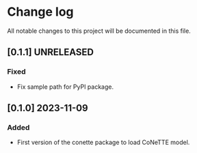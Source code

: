 # Change log

All notable changes to this project will be documented in this file.

## [0.1.1] UNRELEASED
### Fixed
- Fix sample path for PyPI package.

## [0.1.0] 2023-11-09
### Added
- First version of the conette package to load CoNeTTE model.
